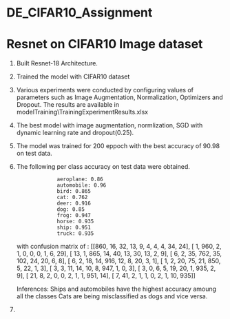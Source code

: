 # DE_CIFAR10_Assignment
Resnet on CIFAR10 Image dataset
================================

1) Built Resnet-18 Architecture. 
2) Trained the model with CIFAR10 dataset
3) Various experiments were conducted by configuring values of parameters such as Image Augmentation, Normalization, Optimizers and Dropout. The results are available in modelTraining\TrainingExperimentResults.xlsx
4) The best model with image augmentation, normlization, SGD with dynamic learning rate and dropout(0.25). 
5) The model was trained for 200 eppoch with the best accuracy of 90.98 on test data.
6) The following per class accuracy on test data were obtained. 

					aeroplane: 0.86
					automobile: 0.96
					bird: 0.865
					cat: 0.762
					deer: 0.916
					dog: 0.85
					frog: 0.947
					horse: 0.935
					ship: 0.951
					truck: 0.935
	with confusion matrix of :
      [[860,  16,  32,  13,   9,   4,   4,   4,  34,  24],
       [  1, 960,   2,   1,   0,   0,   0,   1,   6,  29],
       [ 13,   1, 865,  14,  40,  13,  30,  13,   2,   9],
       [  6,   2,  35, 762,  35, 102,  24,  20,   6,   8],
       [  6,   2,  18,  14, 916,  12,   8,  20,   3,   1],
       [  1,   2,  20,  75,  21, 850,   5,  22,   1,   3],
       [  3,   3,  11,  14,  10,   8, 947,   1,   0,   3],
       [  3,   0,   6,   5,  19,  20,   1, 935,   2,   9],
       [ 21,   8,   2,   0,   0,   2,   1,   1, 951,  14],
       [  7,  41,   2,   1,   1,   0,   2,   1,  10, 935]]
	
	Inferences:
		Ships and automobiles have the highest accuracy amoung all the classes
		Cats are being misclassified as dogs and vice versa.

7) 